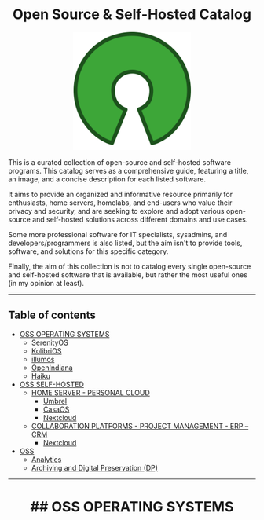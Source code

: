 <h1 align="center"> Open Source & Self-Hosted Catalog </h1>

<div align="center"> <img src="/images/Open_Source_Initiative.png" width="240" /> </div>

This is a curated collection of open-source and self-hosted software programs. This catalog serves as a comprehensive guide, featuring a title, an image, and a concise description for each listed software. 

It aims to provide an organized and informative resource primarily for enthusiasts, home servers, homelabs, and end-users who value their privacy and security, and are seeking to explore and adopt various open-source and self-hosted solutions across different domains and use cases.

Some more professional software for IT specialists, sysadmins, and developers/programmers is also listed, but the aim isn't to provide tools, software, and solutions for this specific category.

Finally, the aim of this collection is not to catalog every single open-source and self-hosted software that is available, but rather the most useful ones (in my opinion at least).



--------------------

## Table of contents

- [OSS OPERATING SYSTEMS](#oss-operating-systems)
  - [SerenityOS](#serenity-os)
  - [KolibriOS](#kolibri-os)
  - [illumos](#illumos)
  - [OpenIndiana](#open-indiana)
  - [Haiku](#Haiku)
- [OSS SELF-HOSTED](#oss-Self-hosted)
  - [HOME SERVER - PERSONAL CLOUD](#homeserver-personalcloud)
    - [Umbrel](#Umbrel)
    - [CasaOS](#casa-os)
    - [Nextcloud](#next-cloud)
  - [COLLABORATION PLATFORMS - PROJECT MANAGEMENT - ERP – CRM](#colab-projectmngmt-erp-crm)
    - [Nextcloud](#next-cloud)
- [OSS](#oss)
  - [Analytics](#analytics)
  - [Archiving and Digital Preservation (DP)](#archiving-and-digital-preservation-dp)


--------------------

<h1 align="center"> ## OSS OPERATING SYSTEMS </h1>
